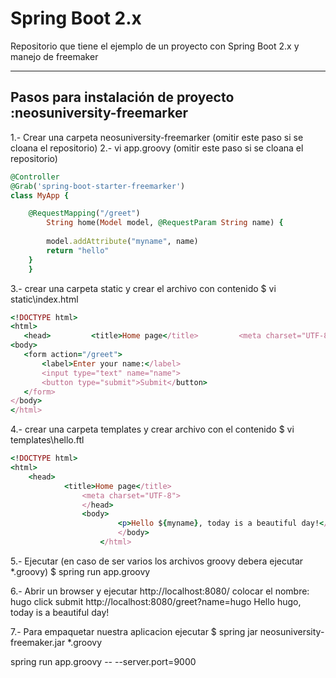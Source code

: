 # Spring Boot 2.x

Repositorio que tiene el ejemplo de un proyecto con Spring Boot 2.x y manejo de freemaker

----------------------------------
Pasos para instalación de proyecto :neosuniversity-freemarker
----------------------------------
1.- Crear una carpeta neosuniversity-freemarker (omitir este paso si se cloana el repositorio)
2.- vi app.groovy (omitir este paso si se cloana el repositorio)
```ruby
@Controller
@Grab('spring-boot-starter-freemarker')
class MyApp {

    @RequestMapping("/greet")
        String home(Model model, @RequestParam String name) {
		
		model.addAttribute("myname", name)
		return "hello"
	}
	}
```
 3.- crear una carpeta static y crear el archivo con contenido
 $ vi static\index.html
 ```ruby
 <!DOCTYPE html>
<html> 
	<head>         <title>Home page</title>         <meta charset="UTF-8">     </head> 
<body>          
	<form action="/greet"> 
		<label>Enter your name:</label>            
		<input type="text" name="name"> 
		<button type="submit">Submit</button>
	</form>
</body> 
</html>
```
4.- crear una carpeta templates y crear archivo con el contenido
$ vi templates\hello.ftl
```ruby
<!DOCTYPE html>
<html>
    <head>
            <title>Home page</title>
	            <meta charset="UTF-8">
		        </head>
			    <body>
			            <p>Hello ${myname}, today is a beautiful day!</p>
				        </body>
					</html>
```
5.- Ejecutar (en caso de ser varios los archivos groovy debera ejecutar *.groovy)
$ spring run app.groovy

6.- Abrir un browser y ejecutar
http://localhost:8080/
colocar el nombre: hugo click submit
http://localhost:8080/greet?name=hugo
Hello hugo, today is a beautiful day!

7.- Para empaquetar nuestra aplicacion ejecutar
$ spring jar neosuniversity-freemaker.jar *.groovy

spring run app.groovy  -- --server.port=9000
